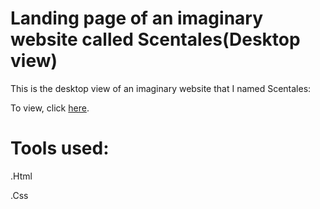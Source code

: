 # Landing page of an imaginary website called Scentales(Desktop view)
This is the desktop view of an imaginary website that I named Scentales:

To view, click [here](https://jessicaobumse.github.io/Scentales/).
# Tools used:
.Html 

.Css
